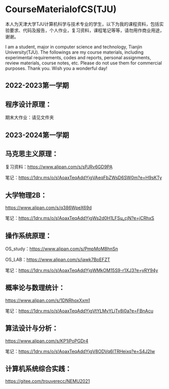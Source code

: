 # CourseMaterialofCS(TJU)

本人为天津大学TJU计算机科学与技术专业的学生，以下为我的课程资料，包括实验要求、代码及报告，个人作业，复习资料，课程笔记等等，请勿用作商业用途，谢谢。

I am a student, major in computer science and technology, Tianjin University(TJU). The followings are my course materials, including experimental requirements, codes and reports, personal assignments, review materials, course notes, etc. Please do not use them for commercial purposes. Thank you. Wish you a wonderful day!

## 2022-2023第一学期

## 程序设计原理：
期末大作业：请见文件夹

## 2023-2024第一学期

## 马克思主义原理：
复习资料：https://www.alipan.com/s/sPJRv6GD9PA

笔记：https://1drv.ms/o/s!AoaxTeqAddYjgVAeqFbZWsD6SW0m?e=H9sKTy

## 大学物理2B：
https://www.alipan.com/s/q386WpeX69d

笔记：https://1drv.ms/o/s!AoaxTeqAddYjgWs2d0H1LFSu_cjN?e=jCRhxS

## 操作系统原理：
OS_study：https://www.alipan.com/s/PmpMoM8hnSn

OS_LAB：https://www.alipan.com/s/iawk7BoEFZT

笔记：https://1drv.ms/o/s!AoaxTeqAddYjgWMkOM15S9-r1XJ3?e=yRY94y

## 概率论与数理统计：
https://www.alipan.com/s/1DNRhoxXxm1

笔记：https://1drv.ms/o/s!AoaxTeqAddYjgVtYLMvYLjTy8i0a?e=FBnAcu

## 算法设计与分析：
https://www.alipan.com/s/KP1iPoPGDr4

笔记：https://1drv.ms/o/s!AoaxTeqAddYjgV8ODVq6lTRHeixq?e=S4J2Iw

## 计算机系统综合实践：
https://gitee.com/trouverecc/NEMU2021
